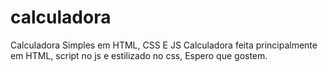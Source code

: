 # calculadora
Calculadora Simples em HTML, CSS E JS
Calculadora feita principalmente em HTML, script no js e estilizado no css,
Espero que gostem.
